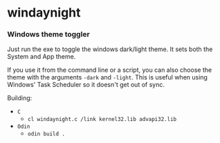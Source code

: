 # windaynight
### Windows theme toggler

Just run the exe to toggle the windows dark/light theme.
It sets both the System and App theme.

If you use it from the command line or a script, you can also choose the theme with the arguments `-dark` and `-light`.
This is useful when using Windows' Task Scheduler so it doesn't get out of sync.

Building:
- `C`
  - `cl windaynight.c /link kernel32.lib advapi32.lib`
- `Odin`
  - `odin build .`
